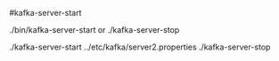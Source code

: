 #kafka-server-start

./bin/kafka-server-start or ./kafka-server-stop

./kafka-server-start ../etc/kafka/server2.properties
./kafka-server-stop
